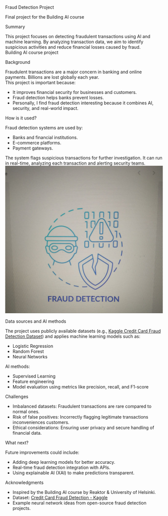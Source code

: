Fraud Detection Project

Final project for the Building AI course

 Summary

This project focuses on detecting fraudulent transactions using AI and machine learning. By analyzing transaction data, we aim to identify suspicious activities and reduce financial losses caused by fraud.  
Building AI course project

 Background

Fraudulent transactions are a major concern in banking and online payments. Billions are lost globally each year.  
This project is important because:  
* It improves financial security for businesses and customers.  
* Fraud detection helps banks prevent losses.  
* Personally, I find fraud detection interesting because it combines AI, security, and real-world impact.

 How is it used?

Fraud detection systems are used by:
* Banks and financial institutions.
* E-commerce platforms.
* Payment gateways.

The system flags suspicious transactions for further investigation. It can run in real-time, analyzing each transaction and alerting security teams.
![image of a fraud detection](/photo_2025-07-30_07-27-31.jpg)

Data sources and AI methods

The project uses publicly available datasets (e.g., [Kaggle Credit Card Fraud Detection Dataset](https://www.kaggle.com/mlg-ulb/creditcardfraud)) and applies machine learning models such as:
* Logistic Regression
* Random Forest
* Neural Networks

AI methods:  
- Supervised Learning  
- Feature engineering  
- Model evaluation using metrics like precision, recall, and F1-score  

Challenges

* Imbalanced datasets: Fraudulent transactions are rare compared to normal ones.  
* Risk of false positives: Incorrectly flagging legitimate transactions inconveniences customers.  
* Ethical considerations: Ensuring user privacy and secure handling of financial data.

What next?

Future improvements could include:  
* Adding deep learning models for better accuracy.  
* Real-time fraud detection integration with APIs.  
* Using explainable AI (XAI) to make predictions transparent.

 Acknowledgments

* Inspired by the Building AI course by Reaktor & University of Helsinki.  
* Dataset: [Credit Card Fraud Detection - Kaggle](https://www.kaggle.com/mlg-ulb/creditcardfraud)  
* Example neural network ideas from open-source fraud detection projects.  
